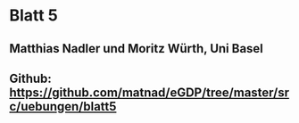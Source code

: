 # Blatt 5
## Matthias Nadler und Moritz Würth, Uni Basel
## Github: https://github.com/matnad/eGDP/tree/master/src/uebungen/blatt5
